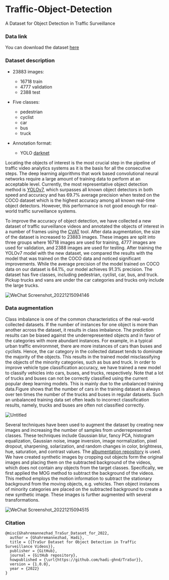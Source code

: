 # Traffic-Object-Detection
A Dataset for Object Detection in Traffic Surveillance

### Data link
You can download the dataset [here](https://drive.google.com/file/d/1zYQkN0TPsjJbDJHKmGXJIEzB5EHxqfWE/view?usp=share_link)

### Dataset description
* 23883 images:
  * 16718 train
  * 4777 validation
  * 2388 test

* Five classes:
  * pedestrian
  * cyclist
  * car
  * bus
  * truck
  
* Annotation format:
  * YOLO [darknet](https://github.com/AlexeyAB/darknet#:~:text=com/AlexeyAB/Yolo_mark-,It,-will%20create%20.txt) 

Locating the objects of interest is the most crucial step in the pipeline of traffic video analytics systems as it is the basis for all the consecutive steps. The deep learning algorithms that work based convolutional neural networks require a large amount of training data to perform at an acceptable level. Currently, the most representative object detection method is [YOLOv7](https://github.com/WongKinYiu/yolov7), which surpasses all known object detectors in both speed and accuracy and has 69.7% average precision when tested on the COCO dataset which is the highest accuracy among all known real-time object detectors. However, this performance is not good enough for real-world traffic surveillance systems.

To improve the accuracy of object detection, we have collected a new dataset of traffic surveillance videos and annotated the objects of interest in a number of frames using the [CVAT](https://www.cvat.ai/) tool. After data augmentation, the size of the dataset is increased to 23883 images. These images are split into three groups where 16718 images are used for training, 4777 images are used for validation, and 2388 images are used for testing. After training the YOLOv7 model with the new dataset, we compared the results with the model that was trained on the COCO data and noticed significant improvements. While the average precision of the model trained on COCO data on our dataset is 64.1%, our model achieves 91.3% precision. The dataset has five classes, including pedestrian, cyclist, car, bus, and truck. Pickup trucks and vans are under the car categories and trucks only include the large trucks.

![WeChat Screenshot_20221215094146](https://user-images.githubusercontent.com/24352869/207889539-6760ef1f-68cf-46de-b0db-3f3b4296ff2e.png)



### Data augmentation

Class imbalance is one of the common characteristics of the real-world collected datasets. If the number of instances for one object is more than another across the dataset, it results in class imbalance. The prediction results can be biased against the underrepresented objects and in favor of the categories with more abundant instances. For example, in a typical urban traffic environmnet, there are more instances of cars than buses and cyclists. Hence, the car category in the collected dataset tends to dominate the majority of the objects. This results in the trained model misclassifying the objects of the minority categories, such as bus and truck.
In order to improve vehicle type classification accuracy, we have trained a new model to classify vehicles into cars, buses, and trucks, respectively. Note that a lot of trucks and buses can not be correctly classified using the current popular deep learning models. This is mainly due to the unbalanced training data.Figure shows that the number of cars in the training dataset is always over ten times the number of the trucks and buses in regular datasets. Such an unbalanced training data set often leads to incorrect classification results, namely, trucks and buses are often not classified correctly.

![Untitled](https://user-images.githubusercontent.com/24352869/207986413-65e3bedf-4eb7-4c2d-a47a-a66fb7e817c1.png)


Several techniques have been used to augment the dataset by creating new images and increasing the number of samples from underrepresented classes. These techniques include Gaussian blur, fancy PCA, histogram equalization, Gaussian noise, image inversion, image normalization, pixel dropout, sharpening, solarization, and random changes in color, brightness, hue, saturation, and contrast values. The [albumentation repository](https://github.com/albumentations-team/albumentations) is used. We have created synthetic images by cropping out objects form the original images and placing them on the subtracted background of the videos, which does not contain any objects from the target classes. Specifically, we first applied the MOG method to subtract the background of the videos. This method employs the motion information to subtract the stationary background from the moving objects, e.g. vehicles. Then object instances of minority categories are placed on the subtracted background to create a new synthetic image. These images is further augmented with several transformations.


![WeChat Screenshot_20221215094515](https://user-images.githubusercontent.com/24352869/207890370-a83430d8-2da3-43be-98b1-7597e9f72835.png)


### Citation
```
@misc{Ghahremannezhad_TraSur_Dataset_for_2022,
  author = {Ghahremannezhad, Hadi},
  title = {{TraSur Dataset for Object Detection in Traffic Surveillance Videos}},
  publisher = {GitHub},
  journal = {GitHub repository},
  howpublished = {\url{https://github.com/hadi-ghnd/TraSur}},
  version = {1.0.0},
  year = {2022}
}
```
